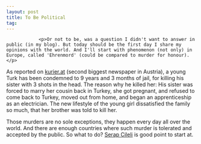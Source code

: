 ```yaml
---
layout: post
title: To Be Political
tag: 
---
```



                <p>Or not to be, was a question I didn't want to answer in public (in my blog). But today should be the first day I share my opinions with the world. And I'll start with phenomenon (not only) in Europe, called 'Ehrenmord' (could be compared to murder for honour).</p>
<p>As reported on <a href="http://www.kurier.at/chronik/1337545.php">kurier.at</a> (second biggest newspaper in Austria), a young Turk has been condemned to 9 years and 3 months of jail, for killing his sister with 3 shots in the head. The reason why he killed her: His sister was forced to marry her cousin back in Turkey, she got pregnant, and refused to come back to Turkey, moved out from home, and began an apprenticeship as an electrician. The new lifestyle of the young girl dissatisfied the family so much, that her brother was told to kill her.</p>
<p>Those murders are no sole exceptions, they happen every day all over the world. And there are enough countries where such murder is tolerated and accepted by the public. So what to do? <a href="http://www.serap-cileli.de/">Serap Cileli</a> is good point to start at.</p>
            
